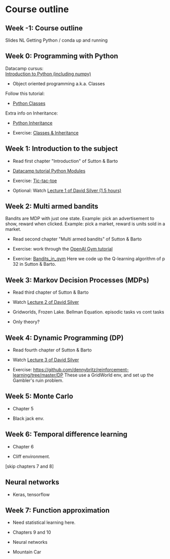 # Course outline

## Week -1: Course outline

Slides NL
Getting Python / conda up and running

## Week 0: Programming with Python 

Datacamp cursus:  
[Introduction to Python (including numpy)](https://learn.datacamp.com/courses/intro-to-python-for-data-science)

* Object oriented programming a.k.a. Classes

Follow this tutorial:

* [Python Classes](https://www.datacamp.com/community/tutorials/python-oop-tutorial)

Extra info on Inheritance:

* [Python Inheritance](https://www.programiz.com/python-programming/inheritance)

* Exercise: [Classes & Inheritance](week_0/oop_exercise.py)

## Week 1: Introduction to the subject

* Read first chapter "Introduction" of Sutton & Barto

* [Datacamp tutorial Python Modules](https://www.datacamp.com/community/tutorials/modules-in-python)

* Exercise: [Tic-tac-toe](week_1/exercise_ttt.md)

* Optional: Watch [Lecture 1 of David Silver (1,5 hours)](https://www.youtube.com/watch?v=2pWv7GOvuf0)


## Week 2: Multi armed bandits

Bandits are MDP with just one state.
Example: pick an advertisement to show, reward when clicked.
Example: pick a market, reward is units sold in a market.

* Read second chapter "Multi armed bandits" of Sutton & Barto

* Exercise: work through the [OpenAI Gym tutorial](https://gym.openai.com/docs/)

* Exercise: [Bandits_in_gym](week_2/bandits_gym.md) 
Here we code up the Q-learning algorithm of p 32 in Sutton & Barto.

## Week 3: Markov Decision Processes (MDPs)

* Read third chapter of Sutton & Barto

* Watch [Lecture 2 of David Silver](https://www.youtube.com/watch?v=lfHX2hHRMVQ)

* Gridworlds, Frozen Lake. Bellman Equation.
episodic tasks vs cont tasks

* Only theory?

## Week 4: Dynamic Programming (DP)

* Read fourth chapter of Sutton & Barto

* Watch [Lecture 3 of David Silver](https://www.youtube.com/watch?v=Nd1-UUMVfz4)

* Exercise: https://github.com/dennybritz/reinforcement-learning/tree/master/DP
These use a GridWorld env, and set up the Gambler's ruin problem.

## Week 5: Monte Carlo

* Chapter 5

* Black jack env.

## Week 6: Temporal difference learning

* Chapter 6

* Cliff environment.

[skip chapters 7 and 8]

## Neural networks

* Keras, tensorflow

## Week 7: Function approximation

* Need statistical learning here.

* Chapters 9 and 10

* Neural networks

* Mountain Car
